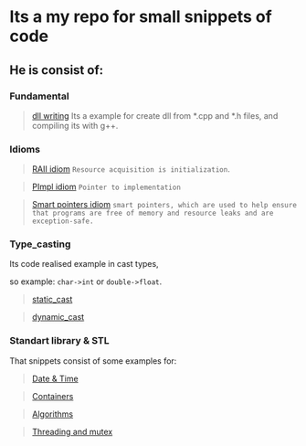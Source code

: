 # Its a my repo for small snippets of code

## He is consist of: 

### Fundamental
> [dll writing](dll_snippets/)
Its a example for create dll from *.cpp and *.h files, 
and compiling its with g++.

### Idioms

> [RAII idiom](idioma_snippets/src/raii.h)
  `Resource acquisition is initialization`.

> [PImpl idiom](idioma_snippets/src/pimpl.h)
`Pointer to implementation`

> [Smart pointers idiom](idioma_snippets/README.md)
`smart pointers, which are used to help ensure that programs are free of memory and resource leaks and are exception-safe.`

### Type_casting

Its code realised example in cast types,

so example: `char->int` or `double->float`.

> [static_cast](cast_snippets/README.md)

> [dynamic_cast](cast_snippets/README.md)


### Standart library & STL
That snippets consist of some examples for:

> [Date & Time](date_time_snippets/README.md)

> [Containers](containers_snippets/README.md)


> [Algorithms](algorithm_snippets/README.md)

> [Threading and mutex](threads_snippets/README.md)


